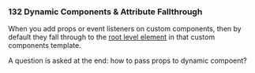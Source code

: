 ### 132 Dynamic Components & Attribute Fallthrough

When you add props or event listeners on custom components, then by default they fall through to the <u>root level element</u> in that custom components template.

A question is asked at the end: how to pass props to dynamic compoent?
